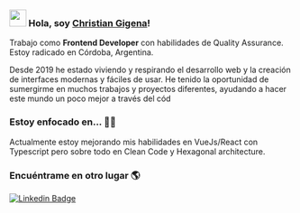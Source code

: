 
### <img src="https://media.giphy.com/media/hvRJCLFzcasrR4ia7z/giphy.gif" width="30px"> Hola, soy [Christian Gigena](https://www.linkedin.com/in/gigena-christian/)!

Trabajo como **Frontend Developer** con habilidades de Quality Assurance.<br /> Estoy radicado en Córdoba, Argentina.

Desde 2019 he estado viviendo y respirando el desarrollo web y la creación de interfaces modernas y fáciles de usar. He tenido la oportunidad de sumergirme en muchos trabajos y proyectos diferentes, ayudando a hacer este mundo un poco mejor a través del cód

### Estoy enfocado en... 👨‍💻

Actualmente estoy mejorando mis habilidades en VueJs/React con Typescript pero sobre todo en Clean Code y Hexagonal architecture.<br />

### Encuéntrame en otro lugar 🌎

[![Linkedin Badge](https://img.shields.io/badge/-LinkedIn-blue?style=flat-square&logo=Linkedin&logoColor=white&link=https://www.linkedin.com/in/harshkumarkhatri/)](https://www.linkedin.com/in/gigena-christian/)  

